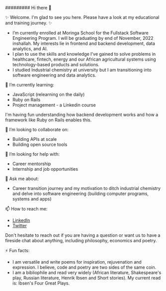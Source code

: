 ######### Hi there 👋

✨ Welcome. I'm glad to see you here. Please have a look at my educational and training journey. ✨ 

* I’m currently enrolled at Moringa School for the Fullstack Software Engineering Program. I will be graduating by end of November, 2022 inshallah. My interests lie in frontend and backend development, data analytics, and AI. 
* I plan to use the skills and knowledge I've gained to solve problems in healthcare, fintech, energy and our African agricultural systems using technology-based products and solutions.
* I studied Industrial chemistry at university but I am transitioning into software engineering and data analytics.

🌱 I’m currently learning:
* JavaScript (relearning on the daily)
* Ruby on Rails
* Project management - a Linkedin course

I'm having fun understanding how backend development works and how a framework like Ruby on Rails enables this.

👯 I’m looking to collaborate on:
* Building APIs at scale 
* Building open source tools 
 
🤔 I’m looking for help with:
* Career mentorship
* Internship and job opportunities
 
💬 Ask me about:
* Career transition journey and my motivation to ditch industrial chemistry and delve into software engineering (building computer programs, systems and apps) 
  
📫 How to reach me:
* [LinkedIn](https://www.linkedin.com/in/joshua-mwale-8a8a3557/)
* [Twitter](https://twitter.com/joshua_mwale)

Don't hesitate to reach out if you are having a question or want us to have a fireside chat about anything, including philosophy, economics and poetry.

⚡ Fun facts:
* I am versatile and write poems for inspiration, rejuvenation and expression. I believe, code and poetry are two sides of the same coin.
* I am a bibliophile and read very widely (African literature, Shakespeare's play, Russian literature, Henrik Ibsen and Short stories). My current read is: Ibsen's Four Great Plays. 

